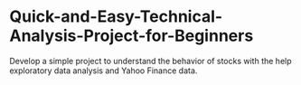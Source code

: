 # Quick-and-Easy-Technical-Analysis-Project-for-Beginners
Develop a simple project to understand the behavior of stocks with the help exploratory data analysis and Yahoo Finance data. 
